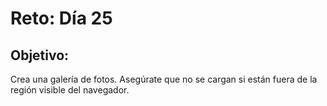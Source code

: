 # Reto: Día 25

## Objetivo:
Crea una galería de fotos. Asegúrate que no se cargan si están fuera de la región visible del navegador.
